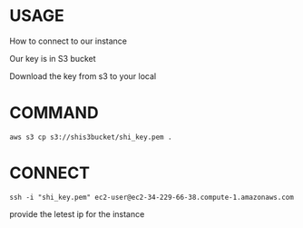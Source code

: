 # USAGE

How to connect to our  instance 

Our key is in S3 bucket 

Download the key from s3 to your local  

# COMMAND
```hcl
aws s3 cp s3://shis3bucket/shi_key.pem .
```
# CONNECT

```hcl
ssh -i "shi_key.pem" ec2-user@ec2-34-229-66-38.compute-1.amazonaws.com
```
provide the letest ip for the instance 
